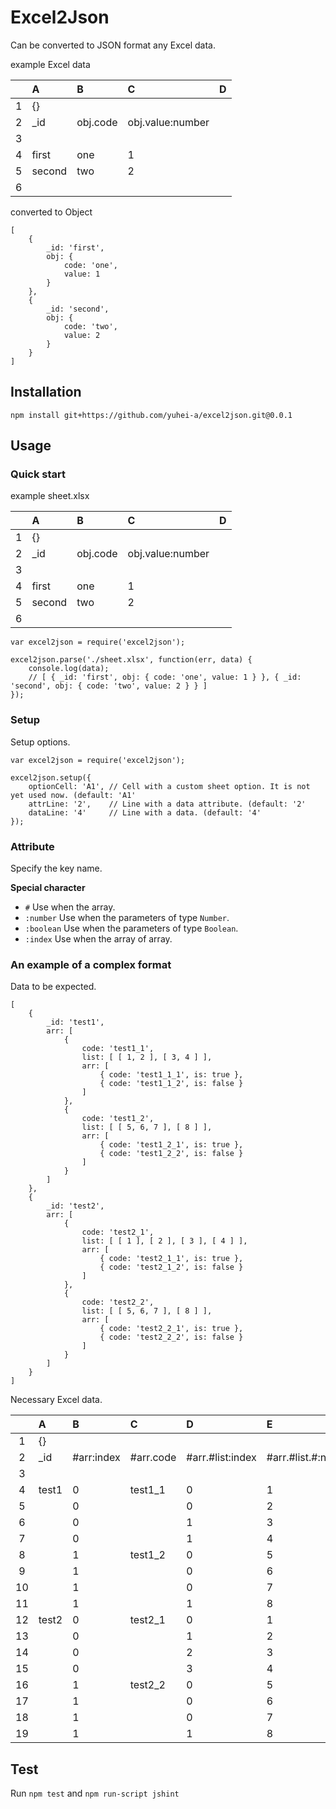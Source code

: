 Excel2Json
==========

Can be converted to JSON format any Excel data.

example Excel data

|   | A      | B        | C                | D |
|:-:|:-------|:---------|:-----------------|---|
| 1 | {}     |          |                  |   |
| 2 | _id    | obj.code | obj.value:number |   |
| 3 |        |          |                  |   |
| 4 | first  | one      | 1                |   |
| 5 | second | two      | 2                |   |
| 6 |        |          |                  |   |
converted to Object
```
[
    {
        _id: 'first',
        obj: {
            code: 'one',
            value: 1
        }
    }, 
    {
        _id: 'second',
        obj: {
            code: 'two',
            value: 2
        }
    }
]
```

## Installation
```
npm install git+https://github.com/yuhei-a/excel2json.git@0.0.1
```

## Usage
### Quick start
example sheet.xlsx

|   | A      | B        | C                | D |
|:-:|:-------|:---------|:-----------------|---|
| 1 | {}     |          |                  |   |
| 2 | _id    | obj.code | obj.value:number |   |
| 3 |        |          |                  |   |
| 4 | first  | one      | 1                |   |
| 5 | second | two      | 2                |   |
| 6 |        |          |                  |   |

```
var excel2json = require('excel2json');

excel2json.parse('./sheet.xlsx', function(err, data) {
    console.log(data);
    // [ { _id: 'first', obj: { code: 'one', value: 1 } }, { _id: 'second', obj: { code: 'two', value: 2 } } ]
});
```

### Setup
Setup options.
```
var excel2json = require('excel2json');

excel2json.setup({
    optionCell: 'A1', // Cell with a custom sheet option. It is not yet used now. (default: 'A1'
    attrLine: '2',    // Line with a data attribute. (default: '2'
    dataLine: '4'     // Line with a data. (default: '4'
});
```

### Attribute
Specify the key name.

**Special character**
* `#` Use when the array.
* `:number` Use when the parameters of type `Number`. 
* `:boolean` Use when the parameters of type `Boolean`.
* `:index` Use when the array of array.

### An example of a complex format
Data to be expected.
```
[
    {
        _id: 'test1',
        arr: [
            {
                code: 'test1_1',
                list: [ [ 1, 2 ], [ 3, 4 ] ],
                arr: [
                    { code: 'test1_1_1', is: true },
                    { code: 'test1_1_2', is: false }
                ]
            },
            {
                code: 'test1_2',
                list: [ [ 5, 6, 7 ], [ 8 ] ],
                arr: [
                    { code: 'test1_2_1', is: true },
                    { code: 'test1_2_2', is: false }
                ]
            }
        ]
    },
    {
        _id: 'test2',
        arr: [
            {
                code: 'test2_1',
                list: [ [ 1 ], [ 2 ], [ 3 ], [ 4 ] ],
                arr: [
                    { code: 'test2_1_1', is: true },
                    { code: 'test2_1_2', is: false }
                ]
            },
            {
                code: 'test2_2',
                list: [ [ 5, 6, 7 ], [ 8 ] ],
                arr: [
                    { code: 'test2_2_1', is: true },
                    { code: 'test2_2_2', is: false }
                ]
            }
        ]
    }
]
```

Necessary Excel data.

|    | A      | B          | C         | D                | E                   | F              | G                    |
|:--:|:-------|:-----------|:----------|:-----------------|:--------------------|:---------------|:---------------------|
| 1  | {}     |            |           |                  |                     |                |                      |
| 2  | _id    | #arr:index | #arr.code | #arr.#list:index | #arr.#list.#:number | #arr.#arr.code | #arr.#arr.is:boolean |
| 3  |        |            |           |                  |                     |                |                      |
| 4  | test1  | 0          | test1_1   | 0                | 1                   | test1_1_1      | true                 |
| 5  |        | 0          |           | 0                | 2                   | test1_1_2      | false                |
| 6  |        | 0          |           | 1                | 3                   |                |                      |
| 7  |        | 0          |           | 1                | 4                   |                |                      |
| 8  |        | 1          | test1_2   | 0                | 5                   | test1_2_1      | true                 |
| 9  |        | 1          |           | 0                | 6                   | test1_2_2      | false                |
| 10 |        | 1          |           | 0                | 7                   |                |                      |
| 11 |        | 1          |           | 1                | 8                   |                |                      |
| 12 | test2  | 0          | test2_1   | 0                | 1                   | test2_1_1      | true                 |
| 13 |        | 0          |           | 1                | 2                   | test2_1_2      | false                |
| 14 |        | 0          |           | 2                | 3                   |                |                      |
| 15 |        | 0          |           | 3                | 4                   |                |                      |
| 16 |        | 1          | test2_2   | 0                | 5                   | test2_2_1      | true                 |
| 17 |        | 1          |           | 0                | 6                   | test2_2_2      | false                |
| 18 |        | 1          |           | 0                | 7                   |                |                      |
| 19 |        | 1          |           | 1                | 8                   |                |                      |

## Test
Run `npm test` and `npm run-script jshint`
